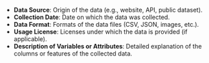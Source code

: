 - **Data Source**: Origin of the data (e.g., website, API, public dataset).
- **Collection Date**: Date on which the data was collected.
- **Data Format**: Formats of the data files (CSV, JSON, images, etc.).
- **Usage License**: Licenses under which the data is provided (if applicable).
- **Description of Variables or Attributes**: Detailed explanation of the columns or features of the collected data.
